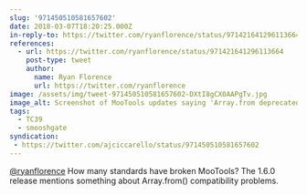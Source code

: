 ```yaml
---
slug: '971450510581657602'
date: 2018-03-07T18:20:25.000Z
in-reply-to: https://twitter.com/ryanflorence/status/971421641296113664
references:
  - url: https://twitter.com/ryanflorence/status/971421641296113664
    post-type: tweet
    author:
      name: Ryan Florence
      url: https://twitter.com/ryanflorence
image: /assets/img/tweet-971450510581657602-DXtI8gCX0AAPgTv.jpg
image_alt: Screenshot of MooTools updates saying 'Array.from deprecated, now called Array.convert' due to ES6 spec.
tags:
  - TC39
  - smooshgate
syndication:
 - https://twitter.com/ajciccarello/status/971450510581657602
---
```


[@ryanflorence](https://twitter.com/ryanflorence) How many standards have broken MooTools? The 1.6.0 release mentions something about Array.from() compatibility problems. 
